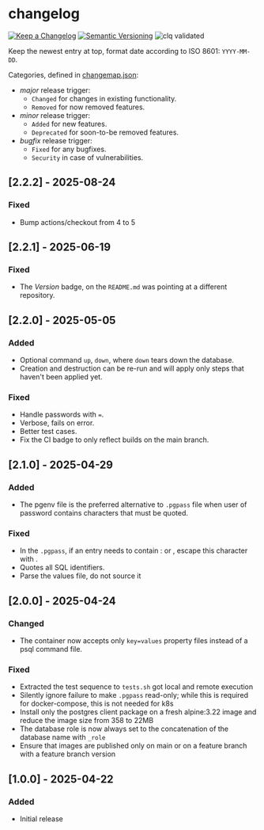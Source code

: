 # changelog

[![Keep a Changelog](https://img.shields.io/badge/Keep%20a%20Changelog-1.0.0-informational)](https://keepachangelog.com/en/1.0.0/)
[![Semantic Versioning](https://img.shields.io/badge/Semantic%20Versioning-2.0.0-informational)](https://semver.org/spec/v2.0.0.html)
![clq validated](https://img.shields.io/badge/clq-validated-success)

Keep the newest entry at top, format date according to ISO 8601: `YYYY-MM-DD`.

Categories, defined in [changemap.json](.github/clq/changemap.json):

- *major* release trigger:
  - `Changed` for changes in existing functionality.
  - `Removed` for now removed features.
- *minor* release trigger:
  - `Added` for new features.
  - `Deprecated` for soon-to-be removed features.
- *bugfix* release trigger:
  - `Fixed` for any bugfixes.
  - `Security` in case of vulnerabilities.

## [2.2.2] - 2025-08-24

### Fixed

- Bump actions/checkout from 4 to 5

## [2.2.1] - 2025-06-19

### Fixed

- The *Version* badge, on the `README.md` was pointing at a different repository.

## [2.2.0] - 2025-05-05

### Added

- Optional command `up`, `down`, where `down` tears down the database.
- Creation and destruction can be re-run and will apply only steps that haven't been applied yet.

### Fixed

- Handle passwords with `=`.
- Verbose, fails on error.
- Better test cases.
- Fix the CI badge to only reflect builds on the main branch.

## [2.1.0] - 2025-04-29

### Added

- The pgenv file is the preferred alternative to `.pgpass` file when user of password contains characters that must be quoted.

### Fixed

- In the `.pgpass`, if an entry needs to contain : or \, escape this character with \.
- Quotes all SQL identifiers.
- Parse the values file, do not source it

## [2.0.0] - 2025-04-24

### Changed

- The container now accepts only `key=values` property files instead of a psql command file.

### Fixed

- Extracted the test sequence to `tests.sh` got local and remote execution
- Silently ignore failure to make `.pgpass` read-only; while this is required for docker-compose, this is not needed for k8s 
- Install only the postgres client package on a fresh alpine:3.22 image and reduce the image size from 358 to 22MB
- The database role is now always set to the concatenation of the database name with `_role`
- Ensure that images are published only on main or on a feature branch with a feature branch version

## [1.0.0] - 2025-04-22

### Added

- Initial release
